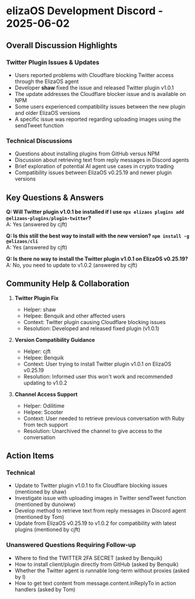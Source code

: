 # elizaOS Development Discord - 2025-06-02

## Overall Discussion Highlights

### Twitter Plugin Issues & Updates
- Users reported problems with Cloudflare blocking Twitter access through the ElizaOS agent
- Developer **shaw** fixed the issue and released Twitter plugin v1.0.1
- The update addresses the Cloudflare blocker issue and is available on NPM
- Some users experienced compatibility issues between the new plugin and older ElizaOS versions
- A specific issue was reported regarding uploading images using the sendTweet function

### Technical Discussions
- Questions about installing plugins from GitHub versus NPM
- Discussion about retrieving text from reply messages in Discord agents
- Brief exploration of potential AI agent use cases in crypto trading
- Compatibility issues between ElizaOS v0.25.19 and newer plugin versions

## Key Questions & Answers

**Q: Will Twitter plugin v1.0.1 be installed if I use `npx elizaos plugins add @elizaos-plugins/plugin-twitter`?**  
A: Yes (answered by cjft)

**Q: Is this still the best way to install with the new version? `npm install -g @elizaos/cli`**  
A: Yes (answered by cjft)

**Q: Is there no way to install the Twitter plugin v1.0.1 on ElizaOS v0.25.19?**  
A: No, you need to update to v1.0.2 (answered by cjft)

## Community Help & Collaboration

1. **Twitter Plugin Fix**
   - Helper: shaw
   - Helpee: Benquik and other affected users
   - Context: Twitter plugin causing Cloudflare blocking issues
   - Resolution: Developed and released fixed plugin (v1.0.1)

2. **Version Compatibility Guidance**
   - Helper: cjft
   - Helpee: Benquik
   - Context: User trying to install Twitter plugin v1.0.1 on ElizaOS v0.25.19
   - Resolution: Informed user this won't work and recommended updating to v1.0.2

3. **Channel Access Support**
   - Helper: Odilitime
   - Helpee: Scooter
   - Context: User needed to retrieve previous conversation with Ruby from tech support
   - Resolution: Unarchived the channel to give access to the conversation

## Action Items

### Technical
- Update to Twitter plugin v1.0.1 to fix Cloudflare blocking issues (mentioned by shaw)
- Investigate issue with uploading images in Twitter sendTweet function (mentioned by dunoiww)
- Develop method to retrieve text from reply messages in Discord agent (mentioned by Tom)
- Update from ElizaOS v0.25.19 to v1.0.2 for compatibility with latest plugins (mentioned by cjft)

### Unanswered Questions Requiring Follow-up
- Where to find the TWITTER 2FA SECRET (asked by Benquik)
- How to install client/plugin directly from GitHub (asked by Benquik)
- Whether the Twitter agent is runnable long-term without proxies (asked by l)
- How to get text content from message.content.inReplyTo in action handlers (asked by Tom)